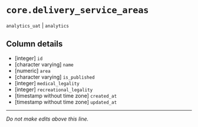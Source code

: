 # `core.delivery_service_areas`
`analytics_uat` | `analytics`

## Column details
* [integer]   `id`
* [character varying] `name`
* [numeric]   `area`
* [character varying] `is_published`
* [integer]   `medical_legality`
* [integer]   `recreational_legality`
* [timestamp without time zone] `created_at`
* [timestamp without time zone] `updated_at`

-------------------------------------------------------------------------------
*Do not make edits above this line.*
